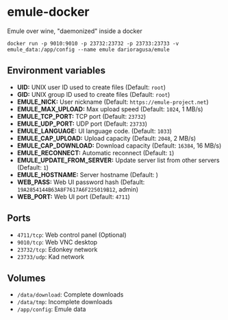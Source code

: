 # emule-docker
Emule over wine, "daemonized" inside a docker

`docker run -p 9010:9010 -p 23732:23732 -p 23733:23733 -v emule_data:/app/config --name emule darioragusa/emule`

## Environment variables

- **UID:** UNIX user ID used to create files (Default: `root`)
- **GID:** UNIX group ID used to create files (Default: `root`)
- **EMULE_NICK:** User nickname (Default: `https://emule-project.net`)
- **EMULE_MAX_UPLOAD:** Max upload speed (Default: `1024`, 1 MB/s)
- **EMULE_TCP_PORT:** TCP port (Default: `23732`)
- **EMULE_UDP_PORT:** UDP port (Default: `23733`)
- **EMULE_LANGUAGE:** UI language code. (Default: `1033`)
- **EMULE_CAP_UPLOAD:** Upload capacity (Default: `2048`, 2 MB/s)
- **EMULE_CAP_DOWNLOAD:** Download capacity (Default: `16384`, 16 MB/s)
- **EMULE_RECONNECT:** Automatic reconnect (Default: `1`)
- **EMULE_UPDATE_FROM_SERVER:** Update server list from other servers (Default: `1`)
- **EMULE_HOSTNAME:** Server hostname (Default: )
- **WEB_PASS:** Web UI password hash (Default: `19A2854144B63A8F7617A6F225019B12`, admin)
- **WEB_PORT:** Web UI port (Default: `4711`)

## Ports

- `4711/tcp`: Web control panel (Optional)
- `9010/tcp`: Web VNC desktop
- `23732/tcp`: Edonkey network
- `23733/udp`: Kad network

## Volumes

- `/data/download`: Complete downloads
- `/data/tmp`: Incomplete downloads
- `/app/config`: Emule data

<!--
docker build emule-docker -t darioragusa/emule:latest
docker run -p 127.0.0.1:9010:9010 darioragusa/emule:latest
docker push darioragusa/emule:latest
-->
